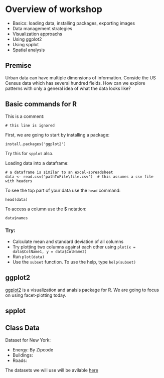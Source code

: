 # Overview of workshop

* Basics: loading data, installing packages, exporting images
* Data management strategies
* Visualization approachs
* Using ggplot2
* Using spplot 
* Spatial analysis

## Premise

Urban data can have multiple dimensions of information. Conside the US Census data which has several hundred fields. How can we explore patterns with only a general idea of what the data looks like?

## Basic commands for R

This is a comment:

	# this line is ignored
	
First, we are going to start by installing a package:

	install.packages('ggplot2')	

Try this for `spplot` also.


Loading data into a dataframe:

	# a dataframe is similar to an excel-spreadsheet
	data <- read.csv('pathToFile\file.csv')  # this assumes a csv file with headers
	
To see the top part of your data use the `head` command:

	head(data)
	
To access a column use the $ notation:

	data$names

### Try:
* Calculate mean and standard deviation of all columns
* Try plotting two columns against each other using `plot(x = data$ColName1, y = data$ColName2)`
* Run `plot(data)`
* Use the `subset` function. To use the help, type `help(subset)`



## ggplot2

[ggplot2](http://had.co.nz/ggplot2/) is a visualization and analsis package for R. We are going to focus on using facet-plotting today. 


## spplot



## Class Data 

Dataset for New York:

* Energy:  By Zipcode
* Buildings: 
* Roads: 



The datasets we will use will be avilable [here](http://)